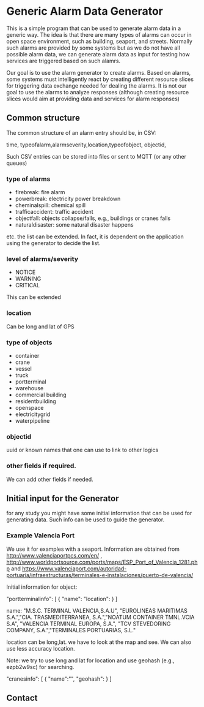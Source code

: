 # Generic Alarm Data Generator
This is a simple program that can be used to generate alarm data in a generic way. The idea is that there are many types of alarms can occur in open space environment, such as building, seaport, and streets. Normally such alarms are provided by some systems but as we do not have all possible alarm data, we can generate alarm data as input for testing how services are triggered based on such alamrs.

Our goal is to use the alarm generator to create alarms. Based on alarms, some systems must intelligently react by creating different resource slices for triggering data exchange needed for dealing the alarms. It is not our goal to use the alarms to analyze responses (although creating resource slices would aim at providing data and services for alarm responses)

## Common structure
The common structure of an alarm entry should be, in CSV:

time, typeofalarm,alarmseverity,location,typeofobject, objectid,

Such CSV entries can be stored into files or sent to MQTT (or any other queues)


### type of alarms
*  firebreak: fire alarm
*  powerbreak: electricity power breakdown
*  cheminalspill: chemical spill
*  trafficaccident: traffic accident
*  objectfall: objects collapse/falls, e.g., buildings or cranes falls
*  naturaldisaster: some natural disaster happens

etc. the list can be extended. In fact, it is dependent on the application using the generator to decide the list.


### level of alarms/severity
* NOTICE
* WARNING
* CRITICAL

This can be extended

### location
Can be long and lat of GPS

### type of objects
*  container
*  crane
*  vessel
*  truck
*  portterminal
*  warehouse
*  commercial building
*  residentbuilding
*  openspace
*  electricitygrid
*  waterpipeline

### objectid
uuid or known names that one can use to link to other logics

### other fields if required.
We can add other fields if needed.

## Initial input for the Generator
for any study you might have some initial information that can be used for generating data. Such info can be used to guide the generator.

### Example Valencia Port

We use it for examples with a seaport. Information are obtained from http://www.valenciaportpcs.com/en/ , http://www.worldportsource.com/ports/maps/ESP_Port_of_Valencia_1281.php and https://www.valenciaport.com/autoridad-portuaria/infraestructuras/terminales-e-instalaciones/puerto-de-valencia/

Initial information for object:

"portterminalinfo": [
    {
      "name":
      "location":
    }
]

name: "M.S.C. TERMINAL VALENCIA,S.A.U", "EUROLINEAS MARITIMAS S.A.","CIA. TRASMEDITERRANEA, S.A.","NOATUM CONTAINER TMNL.VCIA S.A", "VALENCIA TERMINAL EUROPA, S.A.", "TCV STEVEDORING COMPANY, S.A.","TERMINALES PORTUARIAS, S.L."

location can be long,lat.  we have to look at the map and see. We can also use less accuracy location.

Note: we try to use long and lat for location and use geohash (e.g., ezpb2w9sc) for searching.

"cranesinfo": [
    {
      "name":"",
      "geohash":
    }
]

## Contact
